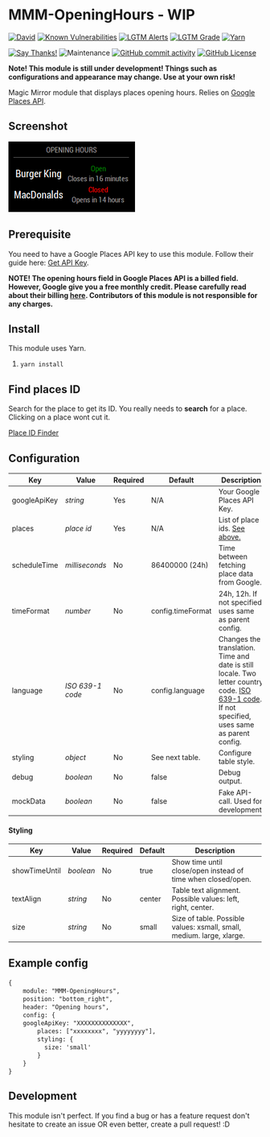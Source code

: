 # MMM-OpeningHours - WIP

[![David](https://david-dm.org/Menturan/MMM-OpeningHours.svg?style=flat-square)](https://david-dm.org/Menturan/MMM-OpeningHours)
[![Known Vulnerabilities](https://snyk.io/test/github/Menturan/MMM-OpeningHours/badge.svg)](https://snyk.io/test/github/Menturan/MMM-OpeningHours) 
[![LGTM Alerts](https://img.shields.io/lgtm/alerts/g/Menturan/MMM-OpeningHours.svg?style=flat-square)](https://lgtm.com/projects/g/Menturan/MMM-OpeningHours/alerts?mode=list)
[![LGTM Grade](https://img.shields.io/lgtm/grade/javascript/g/Menturan/MMM-OpeningHours.svg?style=flat-square)](https://lgtm.com/projects/g/Menturan/MMM-OpeningHours/)
[![Yarn](https://img.shields.io/badge/dependency%20manager-Yarn-blue.svg?style=flat-square)](https://yarnpkg.com)

[![Say Thanks!](https://img.shields.io/badge/Say%20Thanks-!-1EAEDB.svg?style=flat-square)](https://saythanks.io/to/Menturan)
![Maintenance](https://img.shields.io/maintenance/yes/2019.svg?style=flat-square)
[![GitHub commit activity](https://img.shields.io/github/commit-activity/m/Menturan/MMM-OpeningHours.svg?style=flat-square)](https://github.com/Menturan/MMM-OpeningHours/graphs/commit-activity)
[![GitHub License](https://img.shields.io/github/license/Menturan/MMM-OpeningHours.svg?style=flat-square)](https://github.com/Menturan/MMM-OpeningHours/blob/master/LICENSE)


**Note! This module is still under development! 
Things such as configurations and appearance may change. Use at your own risk!**

Magic Mirror module that displays places opening hours.
Relies on [Google Places API](https://developers.google.com/places/web-service/intro).

## Screenshot
![Screenshot](screenshot.png)

## Prerequisite

You need to have a Google Places API key to use this module. 
Follow their guide here: [Get API Key](https://developers.google.com/places/web-service/get-api-key).

**NOTE! The opening hours field in Google Places API is a billed field. 
However, Google give you a free monthly credit. 
Please carefully read about their billing [here](https://developers.google.com/places/web-service/usage-and-billing).
Contributors of this module is not responsible for any charges.**

## Install
This module uses Yarn.
1. `yarn install`

## Find places ID
Search for the place to get its ID. You really needs to **search** for a place. Clicking on a place wont cut it.

[Place ID Finder](https://google-developers.appspot.com/maps/documentation/javascript/examples/full/places-placeid-finder)

## Configuration

| Key          | Value             | Required | Default           | Description                                                                                                                                                                                             |
|--------------|-------------------|----------|-------------------|---------------------------------------------------------------------------------------------------------------------------------------------------------------------------------------------------------|
| googleApiKey | _string_          | Yes      | N/A               | Your Google Places API Key.                                                                                                                                                                             |
| places       | _place id_        | Yes      | N/A               | List of place ids. [See above.](#find-places-id)                                                                                                                                                        |
| scheduleTime | _milliseconds_    | No       | 86400000 (24h)    | Time between fetching place data from Google.                                                                                                                                                           |
| timeFormat   | _number_          | No       | config.timeFormat | 24h, 12h. If not specified, uses same as parent config.                                                                                                                                                 |
| language     | _ISO 639-1  code_ | No       | config.language   | Changes the translation. Time and date is still locale. Two letter country code. [ISO 639-1 code](https://en.wikipedia.org/wiki/List_of_ISO_639-1_codes). If not specified, uses same as parent config. |
| styling      | _object_          | No       | See next table.   | Configure table style.
| debug        | _boolean_         | No       | false             | Debug output.                                                                                                                                                                                           |
| mockData     | _boolean_         | No       | false             | Fake API-call. Used for development.                                                                                                                                                                    |

#### Styling

| Key           | Value     | Required | Default         | Description                                                           |
|---------------|-----------|----------|-----------------|-----------------------------------------------------------------------|
| showTimeUntil | _boolean_ | No       | true            | Show time until close/open instead of time when closed/open.          |
| textAlign     | _string_  | No       | center          | Table text alignment. Possible values: left, right, center.           |
| size          | _string_  | No       | small           | Size of table. Possible values: xsmall, small, medium. large, xlarge. |


## Example config

```
{
    module: "MMM-OpeningHours",
    position: "bottom_right",
    header: "Opening hours",
    config: {
    googleApiKey: "XXXXXXXXXXXXXX",
        places: ["xxxxxxxx", "yyyyyyyy"],
        styling: {
          size: 'small'
        }
    }
}
```
## Development
This module isn't perfect. If you find a bug or has a feature request don't hesitate to create an issue OR even better, create a pull request! :D